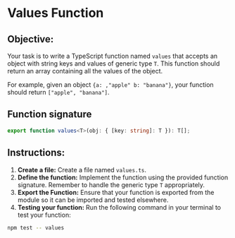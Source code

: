 # Values Function

## Objective:

Your task is to write a TypeScript function named `values` that accepts an object with string keys and values of generic type `T`. This function should return an array containing all the values of the object.

For example, given an object `{a: ,"apple" b: "banana"}`, your function should return `["apple", "banana"]`.

## Function signature

```typescript
export function values<T>(obj: { [key: string]: T }): T[];
```

## Instructions:

1. **Create a file:** Create a file named `values.ts`.
2. **Define the function:** Implement the function using the provided function signature. Remember to handle the generic type `T` appropriately.
3. **Export the Function:** Ensure that your function is exported from the module so it can be imported and tested elsewhere.
4. **Testing your function:** Run the following command in your terminal to test your function:

```Bash
npm test -- values
```

